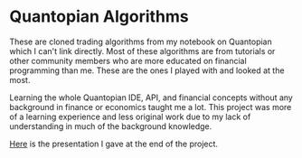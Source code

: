 # Quantopian Algorithms
These are cloned trading algorithms from my notebook on Quantopian which I can't link directly. Most of these algorithms are from tutorials or other community members who are more educated on financial programming than me. These are the ones I played with and looked at the most. 

Learning the whole Quantopian IDE, API, and financial concepts without any background in finance or economics taught me a lot. This project was more of a learning experience and less original work due to my lack of understanding in much of the background knowledge.

[Here](https://docs.google.com/presentation/d/1Z-KbWZou5VWFlyNHyjALTQ5fR4lHUbTUem74J3aPCZg/edit?usp=sharing) is the presentation I gave at the end of the project.